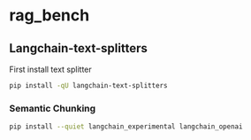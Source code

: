 # rag_bench

## Langchain-text-splitters
First install text splitter
```bash
pip install -qU langchain-text-splitters
```
### Semantic Chunking
```bash
pip install --quiet langchain_experimental langchain_openai
```